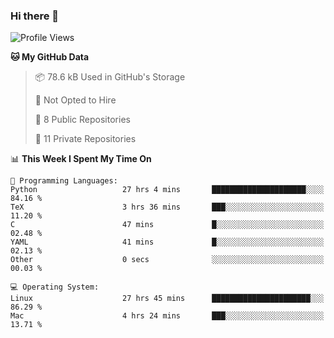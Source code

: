 ### Hi there 👋

<!--
**huayuan4396/huayuan4396** is a ✨ _special_ ✨ repository because its `README.md` (this file) appears on your GitHub profile.

Here are some ideas to get you started:

- 🔭 I’m currently working on ...
- 🌱 I’m currently learning ...
- 👯 I’m looking to collaborate on ...
- 🤔 I’m looking for help with ...
- 💬 Ask me about ...
- 📫 How to reach me: ...
- 😄 Pronouns: ...
- ⚡ Fun fact: ...
-->

<!--START_SECTION:waka-->
![Profile Views](http://img.shields.io/badge/Profile%20Views-0-blue)

**🐱 My GitHub Data** 

> 📦 78.6 kB Used in GitHub's Storage 
 > 
> 🚫 Not Opted to Hire
 > 
> 📜 8 Public Repositories 
 > 
> 🔑 11 Private Repositories 
 > 
📊 **This Week I Spent My Time On** 

```text
💬 Programming Languages: 
Python                   27 hrs 4 mins       █████████████████████░░░░   84.16 % 
TeX                      3 hrs 36 mins       ███░░░░░░░░░░░░░░░░░░░░░░   11.20 % 
C                        47 mins             █░░░░░░░░░░░░░░░░░░░░░░░░   02.48 % 
YAML                     41 mins             █░░░░░░░░░░░░░░░░░░░░░░░░   02.13 % 
Other                    0 secs              ░░░░░░░░░░░░░░░░░░░░░░░░░   00.03 % 

💻 Operating System: 
Linux                    27 hrs 45 mins      ██████████████████████░░░   86.29 % 
Mac                      4 hrs 24 mins       ███░░░░░░░░░░░░░░░░░░░░░░   13.71 % 
```


<!--END_SECTION:waka-->
